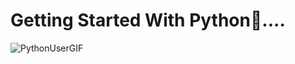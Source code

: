 # Getting Started With Python🐍....

![PythonUserGIF](https://github.com/user-attachments/assets/24eba15d-8ecd-4b34-b40b-1a4ffd6ac289)


